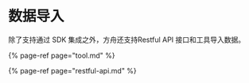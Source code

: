# 数据导入

除了支持通过 SDK 集成之外，方舟还支持Restful API 接口和工具导入数据。

{% page-ref page="tool.md" %}

{% page-ref page="restful-api.md" %}

